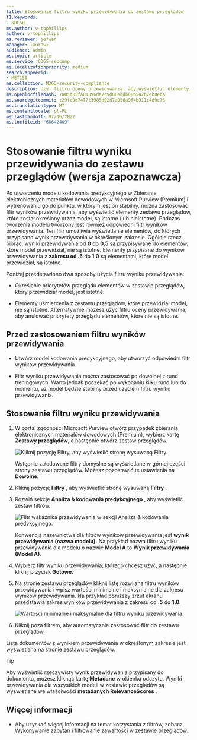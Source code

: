 ```yaml
---
title: Stosowanie filtru wyniku przewidywania do zestawu przeglądów
f1.keywords:
- NOCSH
ms.author: v-tophillips
author: v-tophillips
ms.reviewer: jefwan
manager: laurawi
audience: Admin
ms.topic: article
ms.service: O365-seccomp
ms.localizationpriority: medium
search.appverid:
- MET150
ms.collection: M365-security-compliance
description: Użyj filtru oceny przewidywania, aby wyświetlić elementy, które model kodowania predykcyjnego są przewidywane jako odpowiednie lub nieistotne.
ms.openlocfilehash: 7a05b85fa81396da2c9d66eddb68b542b7eb8eba
ms.sourcegitcommit: c29fc9d7477c3985d02d7a956a9f4b311c4d9c76
ms.translationtype: MT
ms.contentlocale: pl-PL
ms.lasthandoff: 07/06/2022
ms.locfileid: "66642409"
---
```

# <a name="apply-a-prediction-score-filter-to-a-review-set-preview"></a>Stosowanie filtru wyniku przewidywania do zestawu przeglądów (wersja zapoznawcza)

Po utworzeniu modelu kodowania predykcyjnego w Zbieranie elektronicznych materiałów dowodowych w Microsoft Purview (Premium) i wytrenowaniu go do punktu, w którym jest on stabilny, można zastosować filtr wyników przewidywania, aby wyświetlić elementy zestawu przeglądów, które został określony przez model, są istotne (lub nieistotne). Podczas tworzenia modelu tworzony jest również odpowiedni filtr wyników przewidywania. Ten filtr umożliwia wyświetlanie elementów, do których przypisano wynik przewidywania w określonym zakresie. Ogólnie rzecz biorąc, wyniki przewidywania od **0** do **0,5** są przypisywane do elementów, które model przewidział, nie są istotne. Elementy przypisane do wyników przewidywania z **zakresu od .5** do **1.0** są elementami, które model przewidział, są istotne.

Poniżej przedstawiono dwa sposoby użycia filtru wyniku przewidywania:

- Określanie priorytetów przeglądu elementów w zestawie przeglądów, który przewidział model, jest istotne.

- Elementy uśmiercenia z zestawu przeglądów, które przewidział model, nie są istotne. Alternatywnie możesz użyć filtru oceny przewidywania, aby anulować priorytety przeglądu elementów, które nie są istotne.

## <a name="before-you-apply-a-prediction-score-filter"></a>Przed zastosowaniem filtru wyników przewidywania

- Utwórz model kodowania predykcyjnego, aby utworzyć odpowiedni filtr wyników przewidywania.

- Filtr wyniku przewidywania można zastosować po dowolnej z rund treningowych. Warto jednak poczekać po wykonaniu kilku rund lub do momentu, aż model będzie stabilny przed użyciem filtru wyniku przewidywania.

## <a name="apply-a-prediction-score-filter"></a>Stosowanie filtru wyniku przewidywania

1. W portal zgodności Microsoft Purview otwórz przypadek zbierania elektronicznych materiałów dowodowych (Premium), wybierz kartę **Zestawy przeglądów**, a następnie otwórz zestaw przeglądów.

   ![Kliknij pozycję Filtry, aby wyświetlić stronę wysuwaną Filtry.](..\media\PredictionScoreFilter0.png)   

   Wstępnie załadowane filtry domyślne są wyświetlane w górnej części strony zestawu przeglądów. Możesz pozostawić te ustawienia na **Dowolne**.

2. Kliknij pozycję **Filtry** , aby wyświetlić stronę wysuwaną **Filtry** .

3. Rozwiń sekcję **Analiza & kodowania predykcyjnego** , aby wyświetlić zestaw filtrów.

      ![Filtr wskaźnika przewidywania w sekcji Analiza & kodowania predykcyjnego.](..\media\PredictionScoreFilter1.png)

   Konwencją nazewnictwa dla filtrów wyników przewidywania jest **wynik przewidywania (nazwa modelu).** Na przykład nazwa filtru wyniku przewidywania dla modelu o nazwie **Model A** to **Wynik przewidywania (Model A)**.

4. Wybierz filtr wyniku przewidywania, którego chcesz użyć, a następnie kliknij przycisk **Gotowe**.

5. Na stronie zestawu przeglądów kliknij listę rozwijaną filtru wyników przewidywania i wpisz wartości minimalne i maksymalne dla zakresu wyników przewidywania. Na przykład poniższy zrzut ekranu przedstawia zakres wyników przewidywania z zakresu od **.5** do **1.0**.

   ![Wartości minimalne i maksymalne dla filtru wyniku przewidywania.](..\media\PredictionScoreFilter2.png)

6. Kliknij poza filtrem, aby automatycznie zastosować filtr do zestawu przeglądów.

  Lista dokumentów z wynikiem przewidywania w określonym zakresie jest wyświetlana na stronie zestawu przeglądów. 

  > [!TIP]
  > Aby wyświetlić rzeczywisty wynik przewidywania przypisany do dokumentu, możesz kliknąć kartę **Metadane** w okienku odczytu. Wyniki przewidywania dla wszystkich modeli w zestawie przeglądów są wyświetlane we właściwości **metadanych RelevanceScores** .

## <a name="more-information"></a>Więcej informacji

- Aby uzyskać więcej informacji na temat korzystania z filtrów, zobacz [Wykonywanie zapytań i filtrowanie zawartości w zestawie przeglądów](review-set-search.md).
